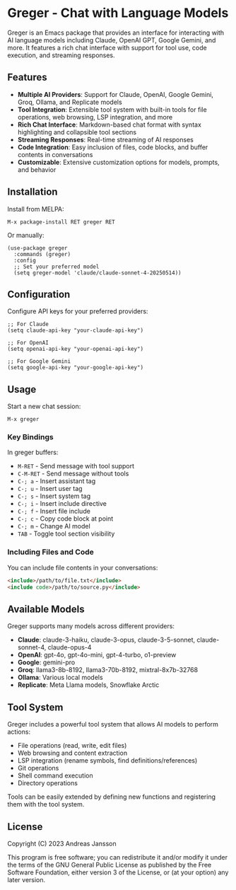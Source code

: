 # Greger - Chat with Language Models

Greger is an Emacs package that provides an interface for interacting with AI language models including Claude, OpenAI GPT, Google Gemini, and more. It features a rich chat interface with support for tool use, code execution, and streaming responses.

## Features

- **Multiple AI Providers**: Support for Claude, OpenAI, Google Gemini, Groq, Ollama, and Replicate models
- **Tool Integration**: Extensible tool system with built-in tools for file operations, web browsing, LSP integration, and more
- **Rich Chat Interface**: Markdown-based chat format with syntax highlighting and collapsible tool sections
- **Streaming Responses**: Real-time streaming of AI responses
- **Code Integration**: Easy inclusion of files, code blocks, and buffer contents in conversations
- **Customizable**: Extensive customization options for models, prompts, and behavior

## Installation

Install from MELPA:

```elisp
M-x package-install RET greger RET
```

Or manually:

```elisp
(use-package greger
  :commands (greger)
  :config
  ;; Set your preferred model
  (setq greger-model 'claude/claude-sonnet-4-20250514))
```

## Configuration

Configure API keys for your preferred providers:

```elisp
;; For Claude
(setq claude-api-key "your-claude-api-key")

;; For OpenAI
(setq openai-api-key "your-openai-api-key")

;; For Google Gemini
(setq google-api-key "your-google-api-key")
```

## Usage

Start a new chat session:

```
M-x greger
```

### Key Bindings

In greger buffers:

- `M-RET` - Send message with tool support
- `C-M-RET` - Send message without tools
- `C-; a` - Insert assistant tag
- `C-; u` - Insert user tag
- `C-; s` - Insert system tag
- `C-; i` - Insert include directive
- `C-; f` - Insert file include
- `C-; c` - Copy code block at point
- `C-; m` - Change AI model
- `TAB` - Toggle tool section visibility

### Including Files and Code

You can include file contents in your conversations:

```markdown
<include>/path/to/file.txt</include>
<include code>/path/to/source.py</include>
```

## Available Models

Greger supports many models across different providers:

- **Claude**: claude-3-haiku, claude-3-opus, claude-3-5-sonnet, claude-sonnet-4, claude-opus-4
- **OpenAI**: gpt-4o, gpt-4o-mini, gpt-4-turbo, o1-preview
- **Google**: gemini-pro
- **Groq**: llama3-8b-8192, llama3-70b-8192, mixtral-8x7b-32768
- **Ollama**: Various local models
- **Replicate**: Meta Llama models, Snowflake Arctic

## Tool System

Greger includes a powerful tool system that allows AI models to perform actions:

- File operations (read, write, edit files)
- Web browsing and content extraction
- LSP integration (rename symbols, find definitions/references)
- Git operations
- Shell command execution
- Directory operations

Tools can be easily extended by defining new functions and registering them with the tool system.

## License

Copyright (C) 2023 Andreas Jansson

This program is free software; you can redistribute it and/or modify
it under the terms of the GNU General Public License as published by
the Free Software Foundation, either version 3 of the License, or
(at your option) any later version.
